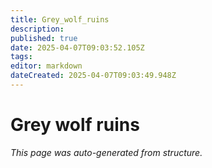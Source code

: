 ```yaml
---
title: Grey_wolf_ruins
description: 
published: true
date: 2025-04-07T09:03:52.105Z
tags: 
editor: markdown
dateCreated: 2025-04-07T09:03:49.948Z
---
```


# Grey wolf ruins

*This page was auto-generated from structure.*